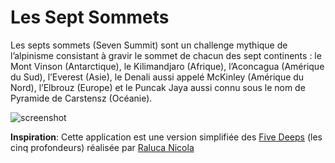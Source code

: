 # Les Sept Sommets

Les septs sommets (Seven Summit) sont un challenge mythique de l’alpinisme consistant à gravir le sommet de chacun des sept continents : le Mont Vinson (Antarctique), le Kilimandjaro (Afrique), l’Aconcagua (Amérique du Sud), l’Everest (Asie), le Denali aussi appelé McKinley (Amérique du Nord), l’Elbrouz (Europe) et le Puncak Jaya aussi connu sous le nom de Pyramide de Carstensz (Océanie).  

![screenshot](./images/Screenshot.jpg)

**Inspiration**: Cette application est une version simplifiée des [Five Deeps](https://geoxc-apps4.bd.esri.com/five-deeps/) (les cinq profondeurs) réalisée par [Raluca Nicola](https://github.com/RalucaNicola)
